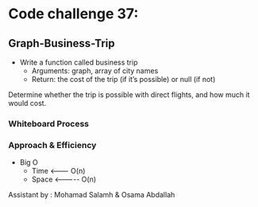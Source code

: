 # Code challenge 37:

## Graph-Business-Trip
<!-- Description of the challenge -->
- Write a function called business trip
    - Arguments: graph, array of city names
    - Return: the cost of the trip (if it’s possible) or null (if not)  

Determine whether the trip is possible with direct flights, and how much it would cost.

### Whiteboard Process
<!-- Embedded whiteboard image -->



### Approach & Efficiency
<!-- What approach did you take? Discuss Why. What is the Big O space/time for this approach? -->



- Big O 
   - Time <--- O(n)
   - Space <----- O(n)



Assistant by : Mohamad Salamh & Osama Abdallah